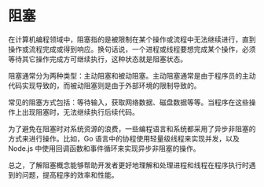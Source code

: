 # 阻塞
在计算机编程领域中，阻塞指的是被限制在某个操作或流程中无法继续进行，直到操作或流程完成或得到响应。换句话说，一个进程或线程要想完成某个操作，必须等待其它操作完成方可继续执行，这种状态就是阻塞状态。

阻塞通常分为两种类型：主动阻塞和被动阻塞。主动阻塞通常是由于程序员的主动代码实现导致的，而被动阻塞则是由于外部环境的限制导致的。

常见的阻塞方式包括：等待输入，获取网络数据、磁盘数据等等。当程序在这些操作上出现阻塞时，无法继续执行后续代码。

为了避免在阻塞时对系统资源的浪费，一些编程语言和系统都采用了异步非阻塞的方式来进行操作。比如，Go 语言中的协程使用轻量级线程来实现并发，以及 Node.js 中使用回调函数和事件循环来实现异步非阻塞的操作。

总之，了解阻塞概念能够帮助开发者更好地理解和处理进程和线程在程序执行时遇到的问题，提高程序的效率和性能。